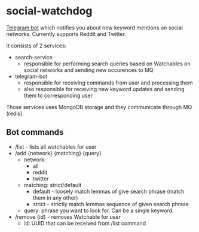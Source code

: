# social-watchdog

[Telegram bot](https://t.me/reddit_watchdog_bot) which notifies you about new keyword mentions on social networks. Currently supports Reddit and Twitter.

It consists of 2 services:
* search-service
  * responsible for performing search queries based on Watchables on social networks and sending new occurences to MQ
* telegram-bot
  * responsible for receiving commands from user and processing them
  * also responsible for receiving new keyword updates and sending them to corresponding user 

Those services uses MongoDB storage and they communicate through MQ (redis).

## Bot commands
* /list - lists all watchables for user
* /add {network} {matching} {query}
  * network:
    * all
    * reddit
    * twitter
  * matching: strict/default
    * default - loosely match lemmas of give search phrase (match them  in any other)
    * strict - strictly match lemmas sequence of given search phrase
  * query: phrase you want to look for. Can be a single keyword.
* /remove {id} - removes Watchable for user
  * id: UUID that can be received from /list command